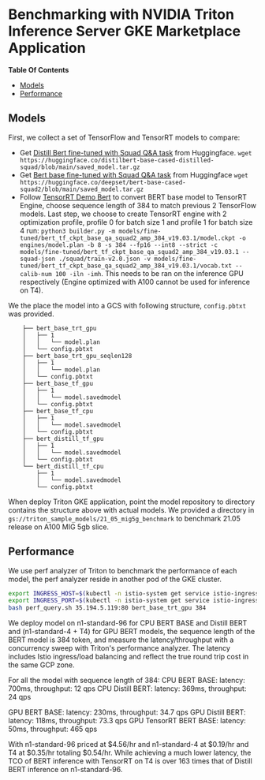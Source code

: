 <!--
# Copyright (c) 2021, NVIDIA CORPORATION. All rights reserved.
#
# Redistribution and use in source and binary forms, with or without
# modification, are permitted provided that the following conditions
# are met:
#  * Redistributions of source code must retain the above copyright
#    notice, this list of conditions and the following disclaimer.
#  * Redistributions in binary form must reproduce the above copyright
#    notice, this list of conditions and the following disclaimer in the
#    documentation and/or other materials provided with the distribution.
#  * Neither the name of NVIDIA CORPORATION nor the names of its
#    contributors may be used to endorse or promote products derived
#    from this software without specific prior written permission.
#
# THIS SOFTWARE IS PROVIDED BY THE COPYRIGHT HOLDERS ``AS IS'' AND ANY
# EXPRESS OR IMPLIED WARRANTIES, INCLUDING, BUT NOT LIMITED TO, THE
# IMPLIED WARRANTIES OF MERCHANTABILITY AND FITNESS FOR A PARTICULAR
# PURPOSE ARE DISCLAIMED.  IN NO EVENT SHALL THE COPYRIGHT OWNER OR
# CONTRIBUTORS BE LIABLE FOR ANY DIRECT, INDIRECT, INCIDENTAL, SPECIAL,
# EXEMPLARY, OR CONSEQUENTIAL DAMAGES (INCLUDING, BUT NOT LIMITED TO,
# PROCUREMENT OF SUBSTITUTE GOODS OR SERVICES; LOSS OF USE, DATA, OR
# PROFITS; OR BUSINESS INTERRUPTION) HOWEVER CAUSED AND ON ANY THEORY
# OF LIABILITY, WHETHER IN CONTRACT, STRICT LIABILITY, OR TORT
# (INCLUDING NEGLIGENCE OR OTHERWISE) ARISING IN ANY WAY OUT OF THE USE
# OF THIS SOFTWARE, EVEN IF ADVISED OF THE POSSIBILITY OF SUCH DAMAGE.
-->

# Benchmarking with NVIDIA Triton Inference Server GKE Marketplace Application

**Table Of Contents**
- [Models](#models)
- [Performance](#performance)

## Models

First, we collect a set of TensorFlow and TensorRT models to compare:

- Get [Distill Bert fine-tuned with Squad Q&A task](https://huggingface.co/distilbert-base-cased-distilled-squad/tree/main) from Huggingface. `wget https://huggingface.co/distilbert-base-cased-distilled-squad/blob/main/saved_model.tar.gz`
- Get [Bert base fine-tuned with Squad Q&A task](https://huggingface.co/deepset/bert-base-cased-squad2/tree/main) from Huggingface `wget https://huggingface.co/deepset/bert-base-cased-squad2/blob/main/saved_model.tar.gz`
- Follow [TensorRT Demo Bert](https://github.com/NVIDIA/TensorRT/tree/master/demo/BERT) to convert BERT base model to TensorRT Engine, choose sequence length of 384 to match previous 2 TensorFlow models. Last step, we choose to create TensorRT engine with 2 optimization profile, profile 0 for batch size 1 and profile 1 for batch size 4 run: `python3 builder.py -m models/fine-tuned/bert_tf_ckpt_base_qa_squad2_amp_384_v19.03.1/model.ckpt -o engines/model.plan -b 8 -s 384 --fp16 --int8 --strict -c models/fine-tuned/bert_tf_ckpt_base_qa_squad2_amp_384_v19.03.1 --squad-json ./squad/train-v2.0.json -v models/fine-tuned/bert_tf_ckpt_base_qa_squad2_amp_384_v19.03.1/vocab.txt --calib-num 100 -iln -imh`. This needs to be ran on the inference GPU respectively (Engine optimized with A100 cannot be used for inference on T4).

We the place the model into a GCS with following structure, `config.pbtxt` was provided.
```
    ├── bert_base_trt_gpu
    │   ├── 1
    │   │   └── model.plan
    │   └── config.pbtxt
    ├── bert_base_trt_gpu_seqlen128
    │   ├── 1
    │   │   └── model.plan
    │   └── config.pbtxt    
    ├── bert_base_tf_gpu
    │   ├── 1
    │   │   └── model.savedmodel
    │   └── config.pbtxt      
    ├── bert_base_tf_cpu
    │   ├── 1
    │   │   └── model.savedmodel
    │   └── config.pbtxt
    ├── bert_distill_tf_gpu 
    │   ├── 1
    │   │   └── model.savedmodel
    │   └── config.pbtxt
    └── bert_distill_tf_cpu
        ├── 1
        │   └── model.savedmodel
        └── config.pbtxt 
```

When deploy Triton GKE application, point the model repository to directory contains the structure above with actual models. We provided a directory in `gs://triton_sample_models/21_05_mig5g_benchmark` to benchmark 21.05 release on A100 MIG 5gb slice. 

## Performance

We use perf analyzer of Triton to benchmark the performance of each model, the perf analyzer reside in another pod of the GKE cluster. 
```bash
export INGRESS_HOST=$(kubectl -n istio-system get service istio-ingressgateway -o jsonpath='{.status.loadBalancer.ingress[0].ip}')
export INGRESS_PORT=$(kubectl -n istio-system get service istio-ingressgateway -o jsonpath='{.spec.ports[?(@.name=="http2")].port}')
bash perf_query.sh 35.194.5.119:80 bert_base_trt_gpu 384
```

We deploy model on n1-standard-96 for CPU BERT BASE and Distill BERT and (n1-standard-4 + T4) for GPU BERT models, the sequence length  of the BERT model is 384 token, and measure the latency/throughput with a concurrency sweep with Triton's performance analyzer. The latency includes Istio ingress/load balancing and reflect the true round trip cost in the same GCP zone.

For all the model with sequence length of 384:
CPU BERT BASE: latency: 700ms, throughput: 12 qps
CPU Distill BERT: latency: 369ms, throughput: 24 qps

GPU BERT BASE: latency: 230ms, throughput: 34.7 qps
GPU Distill BERT: latency: 118ms, throughput: 73.3 qps
GPU TensorRT BERT BASE: latency: 50ms, throughput: 465 qps

With n1-standard-96 priced at $4.56/hr and n1-standard-4 at $0.19/hr and T4 at $0.35/hr totaling $0.54/hr. While achieving a much lower latency, the TCO of BERT inference with TensorRT on T4 is over 163 times that of Distill BERT inference on n1-standard-96.

  

 